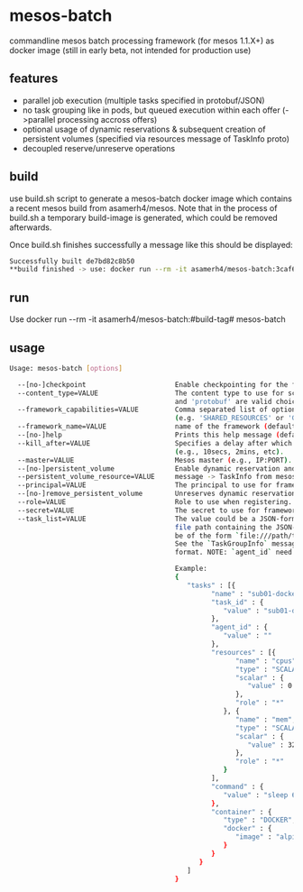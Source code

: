 # mesos-batch
commandline mesos batch processing framework (for mesos 1.1.X+) as docker image (still in early beta, not intended for production use)

## features
- parallel job execution (multiple tasks specified in protobuf/JSON)
- no task grouping like in pods, but queued execution within each offer (->parallel processing accross offers)
- optional usage of dynamic reservations & subsequent creation of persistent volumes (specified via resources message of TaskInfo proto)
- decoupled reserve/unreserve operations

## build
use build.sh script to generate a mesos-batch docker image which contains a recent mesos build from asamerh4/mesos. Note that in the process of build.sh a temporary build-image is generated, which could be removed afterwards.

Once build.sh finishes successfully a message like this should be displayed:
```sh
Successfully built de7bd82c8b50
**build finished -> use: docker run --rm -it asamerh4/mesos-batch:3caf670 mesos-batch --h
```
## run
Use docker run --rm -it asamerh4/mesos-batch:#build-tag# mesos-batch

## usage
```sh
Usage: mesos-batch [options]

  --[no-]checkpoint                      Enable checkpointing for the framework. (default: false)
  --content_type=VALUE                   The content type to use for scheduler protocol messages. 'json'
                                         and 'protobuf' are valid choices. (default: protobuf)
  --framework_capabilities=VALUE         Comma separated list of optional framework capabilities to enable.
                                         (e.g. 'SHARED_RESOURCES' or 'GPU_RESOURCES')
  --framework_name=VALUE                 name of the framework (default: mesos-execute instance)
  --[no-]help                            Prints this help message (default: false)
  --kill_after=VALUE                     Specifies a delay after which the task is killed
                                         (e.g., 10secs, 2mins, etc).
  --master=VALUE                         Mesos master (e.g., IP:PORT). (default: )
  --[no-]persistent_volume               Enable dynamic reservation and creation of a persistent volume (default: false)
  --persistent_volume_resource=VALUE     message -> TaskInfo from mesos.proto
  --principal=VALUE                      The principal to use for framework authentication.
  --[no-]remove_persistent_volume        Unreserves dynamic reservations and removes persistent volumes if any (default: false)
  --role=VALUE                           Role to use when registering. (default: *)
  --secret=VALUE                         The secret to use for framework authentication.
  --task_list=VALUE                      The value could be a JSON-formatted string of `TaskGroupInfo` or a
                                         file path containing the JSON-formatted `TaskGroupInfo`. Path must
                                         be of the form `file:///path/to/file` or `/path/to/file`.
                                         See the `TaskGroupInfo` message in `mesos.proto` for the expected
                                         format. NOTE: `agent_id` need not to be set.

                                         Example:
                                         {
                                            "tasks" : [{
                                                  "name" : "sub01-docker",
                                                  "task_id" : {
                                                     "value" : "sub01-docker"
                                                  },
                                                  "agent_id" : {
                                                     "value" : ""
                                                  },
                                                  "resources" : [{
                                                        "name" : "cpus",
                                                        "type" : "SCALAR",
                                                        "scalar" : {
                                                           "value" : 0.5
                                                        },
                                                        "role" : "*"
                                                     }, {
                                                        "name" : "mem",
                                                        "type" : "SCALAR",
                                                        "scalar" : {
                                                           "value" : 32
                                                        },
                                                        "role" : "*"
                                                     }
                                                  ],
                                                  "command" : {
                                                     "value" : "sleep 60 && ls -ltr && df"
                                                  },
                                                  "container" : {
                                                     "type" : "DOCKER",
                                                     "docker" : {
                                                        "image" : "alpine"
                                                     }
                                                  }
                                               }
                                            ]
                                         }
```
